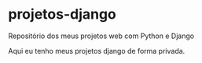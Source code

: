 # projetos-django
Repositório dos meus projetos web com Python e Django

Aqui eu tenho meus projetos django de forma privada.